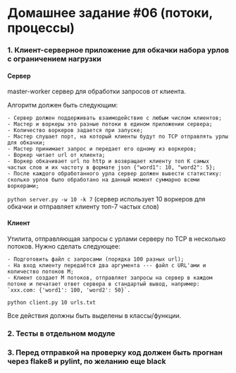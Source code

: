 # Домашнее задание #06 (потоки, процессы)

### 1. Клиент-серверное приложение для обкачки набора урлов с ограничением нагрузки
#### Cервер
master-worker cервер для обработки запросов от клиента.

Алгоритм должен быть следующим:
    
    - Сервер должен поддерживать взаимодействие с любым числом клиентов;
    - Мастер и воркеры это разные потоки в едином приложении сервера;
    - Количество воркеров задается при запуске;
    - Мастер слушает порт, на который клиенты будут по TCP отправлять урлы для обкачки;
    - Мастер принимает запроc и передает его одному из воркеров;
    - Воркер читает url от клиента;
    - Воркер обкачивает url по http и возвращает клиенту топ K самых частых слов и их частоту в формате json {"word1": 10, "word2": 5};
    - После каждого обработанного урла сервер должен вывести статистику: сколько урлов было обработано на данный момент суммарно всеми воркерами;

`python server.py -w 10 -k 7` (сервер использует 10 воркеров для обкачки и отправляет клиенту топ-7 частых слов)

#### Клиент
Утилита, отправляющая запросы с урлами серверу по TCP в несколько потоков.
Нужно сделать следующее:

    - Подготовить файл с запросами (порядка 100 разных url);
    - На вход клиенту передаётся два аргумента --- файл с URL'ами и количество потоков M;
    - Клиент создает M потоков, отправляет запросы на сервер в каждом потоке и печатает ответ сервера в стандартый вывод, например: `xxx.com: {'word1': 100, 'word2': 50}`.

`python client.py 10 urls.txt`


Все действия должны быть выделены в классы/функции.

### 2. Тесты в отдельном модуле

### 3. Перед отправкой на проверку код должен быть прогнан через flake8 и pylint, по желанию еще black
